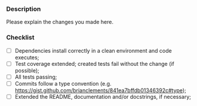 ### Description
Please explain the changes you made here.

### Checklist
- [ ] Dependencies install correctly in a clean environment and code executes;
- [ ] Test coverage extended; created tests fail without the change (if possible);
- [ ] All tests passing;
- [ ] Commits follow a type convention (e.g. https://gist.github.com/brianclements/841ea7bffdb01346392c#type);
- [ ] Extended the README, documentation and/or docstrings, if necessary;
